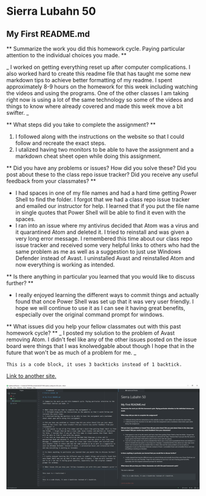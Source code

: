 # Sierra Lubahn 50

## My First README.md

** Summarize the work you did this homework cycle. Paying particular attention to the individual choices you made. **

_ I worked on getting everything reset up after computer complications. I also worked hard to create this readme file that has taught me some new markdown tips to achieve better formatting of my readme. I spent approximately 8-9 hours on the homework for this week including watching the videos and using the programs. One of the other classes I am taking right now is using a lot of the same technology so some of the videos and things to know where already covered and made this week move a bit swifter. _


** What steps did you take to complete the assignment? **
1. I followed along with the instructions on the website so that I could follow and recreate the exact steps.
2. I utalized having two monitors to be able to have the assignment and a markdown cheat sheet open while doing this assignment.

** Did you have any problems or issues? How did you solve these? Did you post about these to the class repo issue tracker? Did you receive any useful feedback from your classmates? **
*  I had spaces in one of my file names and had a hard time getting Power Shell to find the folder. I forgot that we had a class repo issue tracker and emailed our instructor for help. I learned that if you put the file name in single quotes that Power Shell will be able to find it even with the spaces.
* I ran into an issue where my antivirus decided that Atom was a virus and it quarantined Atom and deleted it. I tried to reinstall and was given a very long error message. I remembered this time about our class repo issue tracker and received some very helpful links to others who had the same problem as me as well as a suggestion to just use Windows Defender instead of Avast. I uninstalled Avast and reinstalled Atom and now everything is working as intended.

** Is there anything in particular you learned that you would like to discuss further? **
* I really enjoyed learning the different ways to commit things and actually found that once Power Shell was set up that it was very user friendly. I hope we will continue to use it as I can see it having great benefits, especially over the original command prompt for windows.

** What issues did you help your fellow classmates out with this past homework cycle? **
_ I posted my solution to the problem of Avast removing Atom. I didn't feel like any of the other issues posted on the issue board were things that I was knolwedgable about though I hope that in the future that won't be as much of a problem for me. _


```
This is a code block, it uses 3 backticks instead of 1 backtick.
```

[Link to another site.](http://anothersite.com)

![Image of my editor](./images/Screenshot-markdown-in-atom.png)
